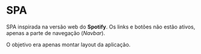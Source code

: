 # SPA

SPA inspirada na versão web do **Spotify**. Os links e botões não estão ativos, apenas a parte de navegação (*Navbar*).

O objetivo era apenas montar layout da aplicação.
